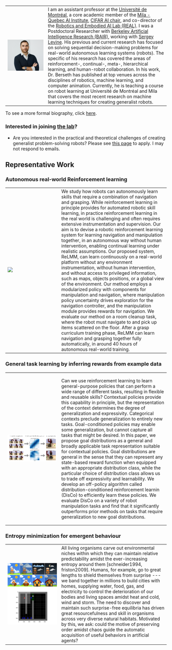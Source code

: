 <div align="center">     <table align="center">        <tr>    <td width="25%">   <img width="100%" src="/assets/images/bios/glen-berseth.png"> </td> <td width="75%">  
I am an assistant professor at the <a href="https://diro.umontreal.ca/accueil/">Université de Montréal</a>, a core academic member of the <a href="https://mila.quebec/en/">Mila - Quebec AI Institute</a>, <a href="https://cifar.ca/ai/canada-cifar-ai-chairs/">CIFAR AI chair</a>, and co-director of the <a href="https://montrealrobotics.ca/">Robotics and Embodied AI Lab (REAL)</a>. 
    I was a Postdoctoral Researcher with <a href="https://bair.berkeley.edu/">Berkeley Artificial Intelligence Research (BAIR)</a>, working with <a href="https://people.eecs.berkeley.edu/~svlevine/">Sergey Levine</a>. 
    His previous and current research has focused on solving sequential decision-making problems for real-world autonomous learning systems (robots). 
    The specific of his research has covered the areas of reinforcement-, continual-, meta-, hierarchical learning, and human-robot collaboration. 
    In his work, Dr. Berseth has published at top venues across the disciplines of robotics, machine learning, and computer animation. 
    Currently, he is teaching a course on robot learning at Université de Montréal and Mila that covers the most recent research on machine learning techniques for creating generalist robots.         </td>	</tr> </table></div>
 

To see a more formal biography, click <a href="biography.html">here</a>.
 
### Interested in joining [the lab](https://montrealrobotics.ca/)?
 
- Are you interested in the practical and theoretical challenges of creating generalist problem-solving robots? Please see <a href="./contact.html">this page</a> to apply. I may not respond to emails.
 
## Representative Work 

### Autonomous real-world Reinforcement learning 
<div align="center">     <table align="center">        <tr>    <td width="33%">   <img width="100%" src="/assets/projects/ReLMM/complex_room_short.gif"> </td> <td width="66%">  
We study how robots can autonomously learn skills that require a combination of navigation and grasping. While reinforcement learning in principle provides for automated robotic skill learning, in practice reinforcement learning in the real world is challenging and often requires extensive instrumentation and supervision. Our aim is to devise a robotic reinforcement learning system for learning navigation and manipulation together, in an autonomous way without human intervention, enabling continual learning under realistic assumptions. Our proposed system, ReLMM, can learn continuously on a real-world platform without any environment instrumentation, without human intervention, and without access to privileged information, such as maps, objects positions, or a global view of the environment. Our method employs a modularized policy with components for manipulation and navigation, where manipulation policy uncertainty drives exploration for the navigation controller, and the manipulation module provides rewards for navigation. We evaluate our method on a room cleanup task, where the robot must navigate to and pick up items scattered on the floor. After a grasp curriculum training phase, ReLMM can learn navigation and grasping together fully automatically, in around 40 hours of autonomous real-world training.
    </td>	</tr> </table></div>

### General task learning by inferring rewards from example data
<div align="center">     <table align="center">        <tr>    <td width="33%">   <img width="100%" src="/assets/projects/DiscoRL/DisCoRL.png"> </td> <td width="66%"> 
 
Can we use reinforcement learning to learn general-purpose policies that can perform a wide range of different tasks, resulting in flexible and reusable skills? Contextual policies provide this capability in principle, but the representation of the context determines the degree of generalization and expressivity. Categorical contexts preclude generalization to entirely new tasks. Goal-conditioned policies may enable some generalization, but cannot capture all tasks that might be desired. In this paper, we propose goal distributions as a general and broadly applicable task representation suitable for contextual policies. Goal distributions are general in the sense that they can represent any state-based reward function when equipped with an appropriate distribution class, while the particular choice of distribution class allows us to trade off expressivity and learnability. We develop an off-policy algorithm called distribution-conditioned reinforcement learnin (DisCo) to efficiently learn these policies. We evaluate DisCo on a variety of robot manipulation tasks and find that it significantly outperforms prior methods on tasks that require generalization to new goal distributions. 
      </td>	</tr> </table></div>
   
### Entropy minimization for emergent behaviour 
<div align="center">     <table align="center">        <tr>    <td width="33%">   <img width="100%" src="/assets/projects/SMiRL/robotsurprise_stacked.png">   <img width="100%" src="/assets/projects/SMiRL/miniGrid/minigrid-maze-random-count.gif"> </td> <td width="66%">  
All living organisms carve out environmental niches within which they can maintain relative predictability amidst the ever-increasing entropy around them [schneider1994, friston2009]. Humans, for example, go to great lengths to shield themselves from surprise --- we band together in millions to build cities with homes, supplying water, food, gas, and electricity to control the deterioration of our bodies and living spaces amidst heat and cold, wind and storm. The need to discover and maintain such surprise-free equilibria has driven great resourcefulness and skill in organisms across very diverse natural habitats. Motivated by this, we ask: could the motive of preserving order amidst chaos guide the automatic acquisition of useful behaviors in artificial agents?      
      </td>	</tr> </table></div>


